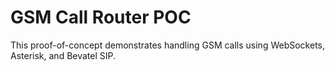 # GSM Call Router POC

This proof-of-concept demonstrates handling GSM calls using WebSockets, Asterisk, and Bevatel SIP.
